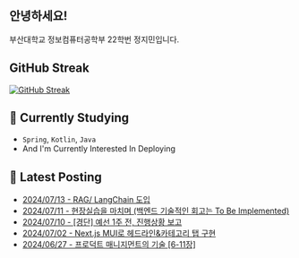 
## 안녕하세요!
부산대학교 정보컴퓨터공학부 22학번 정지민입니다.

## GitHub Streak
[![GitHub Streak](https://streak-stats.demolab.com?user=Stopmin&theme=onedark-duo)](https://git.io/streak-stats)

## 📎 Currently Studying
- `Spring`, `Kotlin`, `Java`
- And I'm Currently Interested In Deploying

## 📝 Latest Posting
- [2024/07/13 - RAG/ LangChain 도입](https://stopmin.tistory.com/entry/RAG-LangChain-%EB%8F%84%EC%9E%85)  
- [2024/07/11 - 현장실습을 마치며 (백엔드 기술적인 회고는 To Be Implemented)](https://stopmin.tistory.com/entry/%ED%98%84%EC%9E%A5%EC%8B%A4%EC%8A%B5%EC%9D%84-%EB%A7%88%EC%B9%98%EB%A9%B0-%EB%B0%B1%EC%97%94%EB%93%9C-%EA%B8%B0%EC%88%A0%EC%A0%81%EC%9D%B8-%ED%9A%8C%EA%B3%A0%EB%8A%94-To-Be-Implemented)  
- [2024/07/10 - [경단] 예선 1주 전, 진행상황 보고](https://stopmin.tistory.com/entry/%EA%B2%BD%EB%8B%A8-%EC%98%88%EC%84%A0-1%EC%A3%BC-%EC%A0%84-%EC%A7%84%ED%96%89%EC%83%81%ED%99%A9-%EB%B3%B4%EA%B3%A0)  
- [2024/07/02 - Next.js MUI로 헤드라인&amp;카테고리 탭 구현](https://stopmin.tistory.com/entry/Nextjs-MUI%EB%A1%9C-%ED%97%A4%EB%93%9C%EB%9D%BC%EC%9D%B8%EC%B9%B4%ED%85%8C%EA%B3%A0%EB%A6%AC-%ED%83%AD-%EA%B5%AC%ED%98%84)  
- [2024/06/27 - 프로덕트 매니지먼트의 기술 [6-11장]](https://stopmin.tistory.com/entry/%ED%94%84%EB%A1%9C%EB%8D%95%ED%8A%B8-%EB%A7%A4%EB%8B%88%EC%A7%80%EB%A8%BC%ED%8A%B8%EC%9D%98-%EA%B8%B0%EC%88%A0-6-11%EC%9E%A5)  
